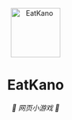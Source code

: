 <p align="center">
  <a href="https://xingye.me/game/eatkano"><img src="https://i1.hdslb.com/bfs/archive/79d8107095a422cb5216db5c40e3c77179f19e01.jpg@672w_378h_1c.webp" width="100" height="100" alt="EatKano"></a>
</p>
<div align="center">

# EatKano

_🦌 网页小游戏 🥛_

</div>
